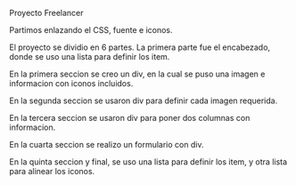 Proyecto Freelancer

Partimos enlazando el CSS, fuente e iconos.

El proyecto se dividio en 6 partes.
La primera parte fue el encabezado, donde se uso una lista para definir los item.

En la primera seccion se creo un div, en la cual se puso una imagen e informacion con iconos incluidos.

En la segunda seccion se usaron div para definir cada imagen requerida.

En la tercera seccion se usaron div para poner dos columnas con informacion.

En la cuarta seccion se realizo un formulario con div.

En la quinta seccion y final, se uso una lista para definir los item, y otra lista para alinear los iconos. 
